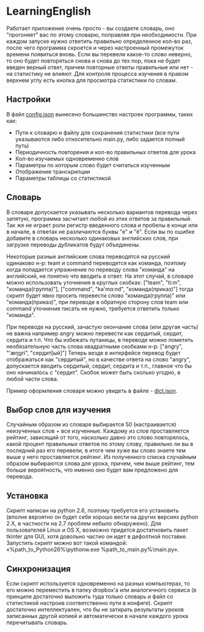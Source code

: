 LearningEnglish
===============
Работает приложение очень просто - вы создаете словарь, оно "прогоняет" вас по этому словарю, поправляя при необходимости. При каждом запуске нужно ответить правильно определенное кол-во раз, после чего программа скроется и через настроенный промежуток времени появиться вновь. Если вы перевели какое-то слово неверно, то оно будет повторяться снова и снова до тех пор, пока не будет введен верный ответ, причем повторные ответы правильные или нет - на статистику не влияют.
Для контроля процесса изучения в правом верхнем углу есть кнопка для просмотра статистики по словам.

## Настройки
В файл [config.json](https://github.com/ReanGD/LearningEnglish/blob/master/config.json) вынесено большинство настроек программы, таких как:
* Пути к словарю и файлу для сохранения статистики (все пути указываются либо относительно main.py, либо задается полный путь)
* Периодичность повторения и кол-во правильных ответов для урока
* Кол-во изучаемых одновременно слов
* Параметры по которым слово будет считаться изученным
* Отображение транскрипции
* Параметры таблицы со статистикой

## Словарь
В словаре допускается указывать несколько вариантов перевода через запятую, программа засчитает любой из этих ответов за правильный. Так же не играет роли регистр введенного слова и пробелы в конце или в начале, в ответах не различаются буквы "е" и "ё". Если вы по ошибке добавите в словарь несколько одинаковых английских слов, при загрузке переводы дубликатов будут объединены.

Некоторые разные английские слова переводятся на русский одинаково н-р: team и command переводятся как команда, поэтому когда попадается упражнение по переводу слова "команда" на английский, не понятно что вводить в ответ. На этот случай, в словаре можно использовать уточнения в круглых скобках:
["team", "ti:m", "команда(группа)"],
["command", "kə'mɑ:nd", "команда(приказ)"]
тогда скрипт будет явно просить перевести слово "команда(группа)" или "команда(приказ)", при переводе в обратную сторону слов team или command уточнение писать не нужно, требуется ответить только "команда".

При переводе на русский, зачастую окончание слова (или другая часть) не важна например angry можно перевести как сердитый, сердит, сердита и т.п. Что бы избежать путаницы, в переводе можно пометить необязательную часть слова квадратными скобками н-р:
["angry", "'æŋgri", "сердит[ый]"]
Теперь везде в интерфейсе перевод будет отображаться как "сердитый", но в качестве ответа на слово "angry", допускается вводить сердитый, сердит, сердита и т.п., главное что бы оно начиналось с "сердит". Скобок может быть сколько угодно, в любой части слова.

Пример оформления словаря можно увидеть в файле - [dict.json](https://github.com/ReanGD/LearningEnglish/blob/master/dict.json).

## Выбор слов для изучения
Случайным образом из словаря выбирается 50 (настраивается) неизученных слов + все изученные. Каждому из слов проставляется рейтинг, зависящий от того, насколько давно это слово повторялось, какой процент правильных ответов по этому слову, правильно ли вы в последний раз его перевели, в итоге чем хуже вы слово знаете тем выше у него проставляется рейтинг. Из полученного списка случайным образом выбираются слова для урока, причем, чем выше рейтинг, тем больше вероятность, что именно оно будет вам предложено для перевода.

## Установка
Скрипт написан на python 2.6, поэтому требуется его установить (вполне вероятно он будет себя хорошо вести на других версиях python 2.X, в частности на 2.7 проблем небыло обнаружено). Для пользователей Linux и OS X, возможно придется достатновить пакет tkinter для GUI, хотя довольно частно он идет в дефолтной поставке.
Запустить скрипт можно вот такой командой: «%path_to_Python26%\pythonw.exe %path_to_main.py%\main.py».

## Синхронизация
Если скрипт используется одновременно на разных компьютерах, то его можно переместить в папку dropbox'а или аналогичного сервиса (в принципе достаточно выложить туда только словарь и файл со статистикой настроив соответственно пути в конфиге). Скрипт достаточно интеллектуален, что бы не затирать результаты уроков записанных другой копией и автоматически в начале каждого урока перечитывать словарь.